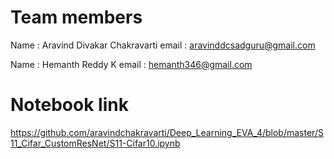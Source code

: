 # Team members
Name : Aravind Divakar Chakravarti
email : aravinddcsadguru@gmail.com

Name : Hemanth Reddy K
email : hemanth346@gmail.com


# Notebook link
https://github.com/aravindchakravarti/Deep_Learning_EVA_4/blob/master/S11_Cifar_CustomResNet/S11-Cifar10.ipynb
